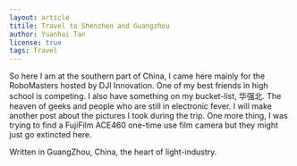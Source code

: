 ```yaml
---
layout: article
titile: Travel to Shenzhen and Guangzhou
author: Yuanhai Tan
license: true
tags: Travel
---
```


So here I am at the southern part of China, I came here mainly for the RoboMasters hosted by DJI Innovation.
One of my best friends in high school is competing. I also have something on my bucket-list, 华强北. The heaven of geeks and people who are still in electronic fever.
I will make another post about the pictures I took during the trip.
One more thing, I was trying to find a FujiFilm ACE460 one-time use film camera but they might just go extincted here.

Written in GuangZhou, China, the heart of light-industry.